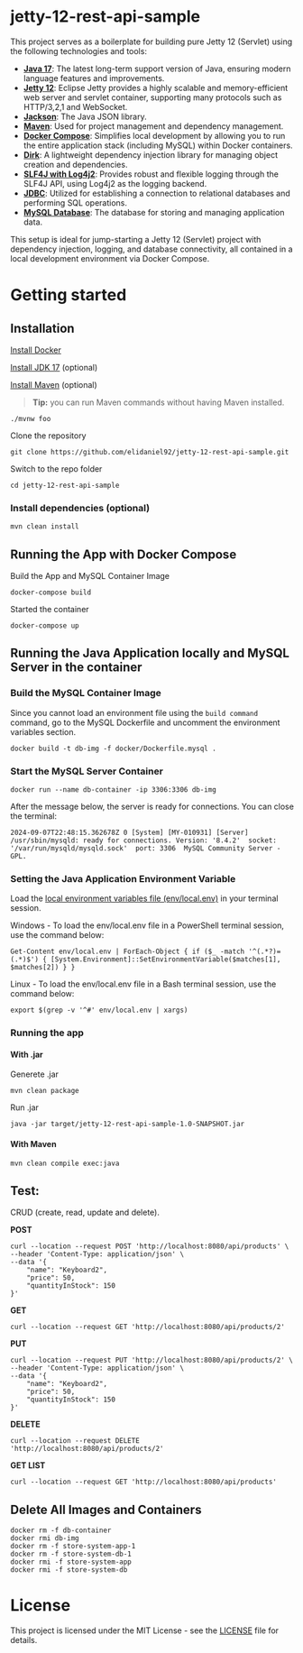 # jetty-12-rest-api-sample

This project serves as a boilerplate for building pure Jetty 12 (Servlet) using the following technologies and tools:

- [**Java 17**](https://www.oracle.com/br/java/technologies/downloads/): The latest long-term support version of Java, ensuring modern language features and improvements.
- [**Jetty 12**](https://jetty.org/): Eclipse Jetty provides a highly scalable and memory-efficient web server and servlet container, supporting many protocols such as HTTP/3,2,1 and WebSocket.
- [**Jackson**](https://github.com/FasterXML/jackson): The Java JSON library.
- [**Maven**](https://maven.apache.org/): Used for project management and dependency management.
- [**Docker Compose**](https://docs.docker.com/compose/): Simplifies local development by allowing you to run the entire application stack (including MySQL) within Docker containers.
- [**Dirk**](https://github.com/hjohn/Dirk): A lightweight dependency injection library for managing object creation and dependencies.
- [**SLF4J with Log4j2**](https://logging.apache.org/log4j/2.x/): Provides robust and flexible logging through the SLF4J API, using Log4j2 as the logging backend.
- [**JDBC**](https://docs.oracle.com/javase/tutorial/jdbc/): Utilized for establishing a connection to relational databases and performing SQL operations.
- [**MySQL Database**](https://www.mysql.com/): The database for storing and managing application data.


This setup is ideal for jump-starting a Jetty 12 (Servlet) project with dependency injection, logging, and database connectivity, all contained in a local development environment via Docker Compose.

# Getting started

## Installation

[Install Docker](https://www.docker.com/)

[Install JDK 17](https://www.oracle.com/br/java/technologies/downloads/) (optional)

[Install Maven](https://maven.apache.org/) (optional)
> **Tip:** you can run Maven commands without having Maven installed.
```
./mvnw foo
```

Clone the repository

```
git clone https://github.com/elidaniel92/jetty-12-rest-api-sample.git
```

Switch to the repo folder

```
cd jetty-12-rest-api-sample
```
    
### Install dependencies (optional)

```
mvn clean install
```

## Running the App with Docker Compose

Build the App and MySQL Container Image

```
docker-compose build
```

Started the container
```
docker-compose up
```

## Running the Java Application locally and  MySQL Server in the container

### Build the MySQL Container Image

Since you cannot load an environment file using the `build command` command, go to the MySQL Dockerfile and uncomment the environment variables section.

```
docker build -t db-img -f docker/Dockerfile.mysql .
```
### Start the MySQL Server Container
```
docker run --name db-container -ip 3306:3306 db-img
```
After the message below, the server is ready for connections. You can close the terminal:
```
2024-09-07T22:48:15.362678Z 0 [System] [MY-010931] [Server] /usr/sbin/mysqld: ready for connections. Version: '8.4.2'  socket: '/var/run/mysqld/mysqld.sock'  port: 3306  MySQL Community Server - GPL.
```
### Setting the Java Application Environment Variable

Load the [local environment variables file (env/local.env)](env/local.env) in your terminal session.

Windows - To load the env/local.env file in a PowerShell terminal session, use the command below:
```
Get-Content env/local.env | ForEach-Object { if ($_ -match '^(.*?)=(.*)$') { [System.Environment]::SetEnvironmentVariable($matches[1], $matches[2]) } }
```
Linux - To load the env/local.env file in a Bash terminal session, use the command below:
```
export $(grep -v '^#' env/local.env | xargs)
```

### Running the app

#### With .jar

Generete .jar
```
mvn clean package
```
Run .jar
```
java -jar target/jetty-12-rest-api-sample-1.0-SNAPSHOT.jar
```
#### With Maven
```
mvn clean compile exec:java
```

## Test:

CRUD (create, read, update and delete).

**POST**
```
curl --location --request POST 'http://localhost:8080/api/products' \
--header 'Content-Type: application/json' \
--data '{
    "name": "Keyboard2",
    "price": 50,
    "quantityInStock": 150
}'
```
**GET**
```
curl --location --request GET 'http://localhost:8080/api/products/2'
```
**PUT**
```
curl --location --request PUT 'http://localhost:8080/api/products/2' \
--header 'Content-Type: application/json' \
--data '{
    "name": "Keyboard2",
    "price": 50,
    "quantityInStock": 150
}'
```
**DELETE**
```
curl --location --request DELETE 'http://localhost:8080/api/products/2'
```
**GET LIST**
```
curl --location --request GET 'http://localhost:8080/api/products'
```


## Delete All Images and Containers

```
docker rm -f db-container  
docker rmi db-img
docker rm -f store-system-app-1
docker rm -f store-system-db-1
docker rmi -f store-system-app
docker rmi -f store-system-db
```

# License

This project is licensed under the MIT License - see the [LICENSE](./LICENSE) file for details.

